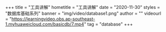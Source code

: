 +++
    title = "工具讲解"
    hometitle = "工具讲解"
    date = "2020-11-30"
    styles = "数据库基础系列"
    banner = "img/video/database1.png"
    author = ""
    videourl = "https://learningvideo.obs.ap-southeast-1.myhuaweicloud.com/basicdb/7.mp4" 
    tag = "database"
+++